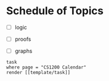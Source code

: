 
# Schedule of Topics


* [ ] logic
* [ ] proofs
* [ ] graphs




```query
task
where page = "CS1200 Calendar"
render [[template/task]]
```


